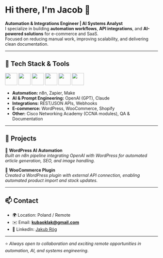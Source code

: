 # Hi there, I'm Jacob 👋  

**Automation & Integrations Engineer | AI Systems Analyst**  
I specialize in building **automation workflows**, **API integrations**, and **AI-powered solutions** for e-commerce and SaaS.  
Focused on reducing manual work, improving scalability, and delivering clean documentation.  

---

## 🔧 Tech Stack & Tools  
<p align="left">
  <img src="https://cdn.jsdelivr.net/gh/devicons/devicon/icons/javascript/javascript-original.svg" width="40" height="40"/>
  <img src="https://cdn.jsdelivr.net/gh/devicons/devicon/icons/typescript/typescript-original.svg" width="40" height="40"/>
  <img src="https://cdn.jsdelivr.net/gh/devicons/devicon/icons/python/python-original.svg" width="40" height="40"/>
  <img src="https://cdn.jsdelivr.net/gh/devicons/devicon/icons/wordpress/wordpress-plain.svg" width="40" height="40"/>
  <img src="https://cdn.jsdelivr.net/gh/devicons/devicon/icons/docker/docker-original.svg" width="40" height="40"/>
  <img src="https://cdn.jsdelivr.net/gh/devicons/devicon/icons/git/git-original.svg" width="40" height="40"/>
</p>

- **Automation:** n8n, Zapier, Make  
- **AI & Prompt Engineering:** OpenAI (GPT), Claude  
- **Integrations:** REST/JSON APIs, Webhooks  
- **E-commerce:** WordPress, WooCommerce, Shopify  
- **Other:** Cisco Networking Academy (CCNA modules), QA & Documentation  

---

## 📂 Projects  

🔹 **WordPress AI Automation**  
*Built an n8n pipeline integrating OpenAI with WordPress for automated article generation, SEO, and image handling.*  

🔹 **WooCommerce Plugin**  
*Created a WordPress plugin with external API connection, enabling automated product import and stock updates.*  

---

## 📫 Contact  
- 🌍 Location: Poland / Remote  
- ✉️ Email: **kubaoklak@gmail.com**  
- 💼 LinkedIn: [Jakub Róg](https://www.linkedin.com/in/jakub-róg-a15152380/)  

---

⭐️ *Always open to collaboration and exciting remote opportunities in automation, AI, and systems engineering.*  
